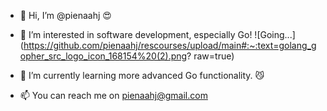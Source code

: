 - 👋 Hi, I’m @pienaahj 😍
- 👀 I’m interested in software development, especially Go! ![Going...](https://github.com/pienaahj/rescourses/upload/main#:~:text=golang_gopher_src_logo_icon_168154%20(2).png? raw=true)
- 🌱 I’m currently learning more advanced Go functionality. 😼

- 📫 You can reach me on pienaahj@gmail.com

<!---
pienaahj/pienaahj is a ✨ special ✨ repository because its `README.md` (this file) appears on your GitHub profile.
You can click the Preview link to take a look at your changes.
--->
